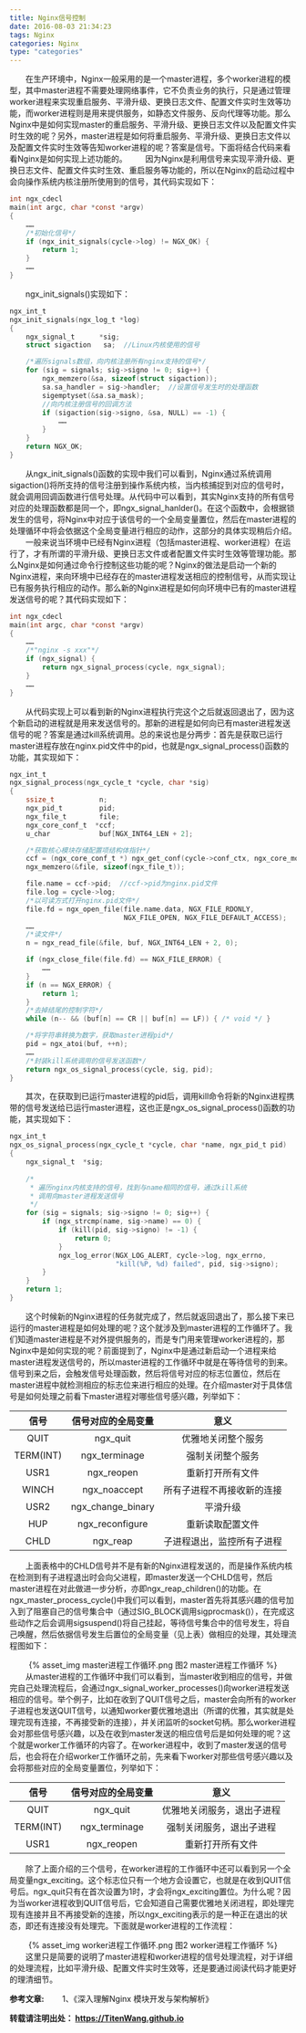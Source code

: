 ```yaml
---
title: Nginx信号控制
date: 2016-08-03 21:34:23
tags: Nginx
categories: Nginx
type: "categories"
---
```


　　在生产环境中，Nginx一般采用的是一个master进程，多个worker进程的模型，其中master进程不需要处理网络事件，它不负责业务的执行，只是通过管理worker进程来实现重启服务、平滑升级、更换日志文件、配置文件实时生效等功能，而worker进程则是用来提供服务，如静态文件服务、反向代理等功能。那么Nginx中是如何实现master的重启服务、平滑升级、更换日志文件以及配置文件实时生效的呢？另外，master进程是如何将重启服务、平滑升级、更换日志文件以及配置文件实时生效等告知worker进程的呢？答案是信号。下面将结合代码来看看Nginx是如何实现上述功能的。<!-- more -->
　　因为Nginx是利用信号来实现平滑升级、更换日志文件、配置文件实时生效、重启服务等功能的，所以在Nginx的启动过程中会向操作系统内核注册所使用到的信号，其代码实现如下：
```C
int ngx_cdecl
main(int argc, char *const *argv)
{
    ……
    /*初始化信号*/
    if (ngx_init_signals(cycle->log) != NGX_OK) {
        return 1;
    }
    ……
}
```
　　ngx_init_signals()实现如下：
```C
ngx_int_t
ngx_init_signals(ngx_log_t *log)
{
    ngx_signal_t      *sig;
    struct sigaction   sa;  //Linux内核使用的信号

    /*遍历signals数组，向内核注册所有nginx支持的信号*/
    for (sig = signals; sig->signo != 0; sig++) {
        ngx_memzero(&sa, sizeof(struct sigaction));
        sa.sa_handler = sig->handler;  //设置信号发生时的处理函数
        sigemptyset(&sa.sa_mask);
        //向内核注册信号的回调方法
        if (sigaction(sig->signo, &sa, NULL) == -1) {
			……
        }
    }
    return NGX_OK;
}
```
　　从ngx_init_signals()函数的实现中我们可以看到，Nginx通过系统调用sigaction()将所支持的信号注册到操作系统内核，当内核捕捉到对应的信号时，就会调用回调函数进行信号处理。从代码中可以看到，其实Nginx支持的所有信号对应的处理函数都是同一个，即ngx_signal_hanlder()。在这个函数中，会根据锁发生的信号，将Nginx中对应于该信号的一个全局变量置位，然后在master进程的处理循环中将会依据这个全局变量进行相应的动作，这部分的具体实现稍后介绍。
　　一般来说当环境中已经有Nginx进程（包括master进程、worker进程）在运行了，才有所谓的平滑升级、更换日志文件或者配置文件实时生效等管理功能。那么Nginx是如何通过命令行控制这些功能的呢？Nginx的做法是启动一个新的Nginx进程，来向环境中已经存在的master进程发送相应的控制信号，从而实现让已有服务执行相应的动作。那么新的Nginx进程是如何向环境中已有的master进程发送信号的呢？其代码实现如下：
```C
int ngx_cdecl
main(int argc, char *const *argv)
{
    ……
    /*"nginx -s xxx"*/
    if (ngx_signal) {
        return ngx_signal_process(cycle, ngx_signal);
    }
    ……
}
```
　　从代码实现上可以看到新的Nginx进程执行完这个之后就返回退出了，因为这个新启动的进程就是用来发送信号的。那新的进程是如何向已有master进程发送信号的呢？答案是通过kill系统调用。总的来说也是分两步：首先是获取已运行master进程存放在nginx.pid文件中的pid，也就是ngx_signal_process()函数的功能，其实现如下：
```c
ngx_int_t
ngx_signal_process(ngx_cycle_t *cycle, char *sig)
{
    ssize_t           n;
    ngx_pid_t         pid;
    ngx_file_t        file;
    ngx_core_conf_t  *ccf;
    u_char            buf[NGX_INT64_LEN + 2];

    /*获取核心模块存储配置项结构体指针*/
    ccf = (ngx_core_conf_t *) ngx_get_conf(cycle->conf_ctx, ngx_core_module);
    ngx_memzero(&file, sizeof(ngx_file_t));

    file.name = ccf->pid;  //ccf->pid为nginx.pid文件
    file.log = cycle->log;
    /*以可读方式打开nginx.pid文件*/
    file.fd = ngx_open_file(file.name.data, NGX_FILE_RDONLY,
                            NGX_FILE_OPEN, NGX_FILE_DEFAULT_ACCESS);
	……
    /*读文件*/
    n = ngx_read_file(&file, buf, NGX_INT64_LEN + 2, 0);

    if (ngx_close_file(file.fd) == NGX_FILE_ERROR) {
        ……
    }
    if (n == NGX_ERROR) {
        return 1;
    }
    /*去掉结尾的控制字符*/
    while (n-- && (buf[n] == CR || buf[n] == LF)) { /* void */ }

    /*将字符串转换为数字，获取master进程pid*/
    pid = ngx_atoi(buf, ++n);
	……
    /*封装kill系统调用的信号发送函数*/
    return ngx_os_signal_process(cycle, sig, pid);
}
```
　　其次，在获取到已运行master进程的pid后，调用kill命令将新的Nginx进程携带的信号发送给已运行master进程，这也正是ngx_os_signal_process()函数的功能，其实现如下：
```c
ngx_int_t
ngx_os_signal_process(ngx_cycle_t *cycle, char *name, ngx_pid_t pid)
{
    ngx_signal_t  *sig;
    
    /*
     * 遍历nginx内核支持的信号，找到与name相同的信号，通过kill系统
     * 调用向master进程发送信号
     */
    for (sig = signals; sig->signo != 0; sig++) {
        if (ngx_strcmp(name, sig->name) == 0) {
            if (kill(pid, sig->signo) != -1) {
                return 0;
            }
            ngx_log_error(NGX_LOG_ALERT, cycle->log, ngx_errno,
                          "kill(%P, %d) failed", pid, sig->signo);
        }
    }
    return 1;
}
```
　　这个时候新的Nginx进程的任务就完成了，然后就返回退出了，那么接下来已运行的master进程是如何处理的呢？这个就涉及到master进程的工作循环了。我们知道master进程是不对外提供服务的，而是专门用来管理worker进程的，那Nginx中是如何实现的呢？前面提到了，Nginx中是通过新启动一个进程来给master进程发送信号的，所以master进程的工作循环中就是在等待信号的到来。信号到来之后，会触发信号处理函数，然后将信号对应的标志位置位，然后在master进程中就检测相应的标志位来进行相应的处理。在介绍master对于具体信号是如何处理之前看下master进程对哪些信号感兴趣，列举如下：

| 信号 | 信号对应的全局变量 | 意义 |
| :----: | :----: | :-----: |
| QUIT |  ngx_quit | 优雅地关闭整个服务  |
|TERM(INT)| ngx_terminage| 强制关闭整个服务 |
| USR1 | ngx_reopen  | 重新打开所有文件  |
| WINCH |  ngx_noaccept |所有子进程不再接收新的连接  |
| USR2 | ngx_change_binary| 平滑升级 |
| HUP | ngx_reconfigure | 重新读取配置文件 |
|CHLD |ngx_reap| 子进程退出，监控所有子进程 |
　　上面表格中的CHLD信号并不是有新的Nginx进程发送的，而是操作系统内核在检测到有子进程退出时会向父进程，即master发送一个CHLD信号，然后master进程在对此做进一步分析，亦即ngx_reap_children()的功能。在ngx_master_process_cycle()中我们可以看到，master首先将其感兴趣的信号加入到了阻塞自己的信号集合中（通过SIG_BLOCK调用sigprocmask()），在完成这些动作之后会调用sigsuspend()将自己挂起，等待信号集合中的信号发生，将自己唤醒，然后依据信号发生后置位的全局变量（见上表）做相应的处理，其处理流程图如下：
<div align="center"> {% asset_img master进程工作循环.png 图2 master进程工作循环 %} </div>
　　从master进程的工作循环中我们可以看到，当master收到相应的信号，并做完自己处理流程后，会通过ngx_signal_worker_processes()向worker进程发送相应的信号。举个例子，比如在收到了QUIT信号之后，master会向所有的worker子进程也发送QUIT信号，以通知worker要优雅地退出（所谓的优雅，其实就是处理完现有连接，不再接受新的连接），并关闭监听的socket句柄。那么worker进程会对那些信号感兴趣，以及在收到master发送的相应信号后是如何处理的呢？这个就是worker工作循环的内容了。在worker进程中，收到了master发送的信号后，也会将在介绍worker工作循环之前，先来看下worker对那些信号感兴趣以及会将那些对应的全局变量置位，列举如下：

|信号|信号对应的全局变量|意义|
|:---:|:---:|:----:|
|QUIT|ngx_quit| 优雅地关闭服务，退出子进程|
|TERM(INT)|ngx_terminage|强制关闭服务，退出子进程|
|USR1|ngx_reopen|重新打开所有文件|
　　除了上面介绍的三个信号，在worker进程的工作循环中还可以看到另一个全局变量ngx_exciting。这个标志位只有一个地方会设置它，也就是在收到QUIT信号后。ngx_quit只有在首次设置为1时，才会将ngx_exciting置位。为什么呢？因为当worker进程收到QUIT信号后，它会知道自己需要优雅地关闭进程，即处理完现有连接并且不再接受新的连接，所以ngx_exciting表示的是一种正在退出的状态，即还有连接没有处理完。下面就是worker进程的工作流程：
<div align="center"> {% asset_img worker进程工作循环.png 图2 worker进程工作循环 %} </div>
　　这里只是简要的说明了master进程和worker进程的信号处理流程，对于详细的处理流程，比如平滑升级、配置文件实时生效等，还是要通过阅读代码才能更好的理清细节。

**参考文章:**
　　1、《深入理解Nginx 模块开发与架构解析》

**转载请注明出处： https://TitenWang.github.io**